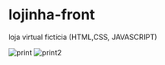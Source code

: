 <h1> lojinha-front </h1>
loja virtual fictícia (HTML,CSS, JAVASCRIPT)
<br>

![print](https://user-images.githubusercontent.com/65837228/196559640-50478251-e44d-4725-a011-fca39674dd69.png)
![print2](https://user-images.githubusercontent.com/65837228/196559654-bd3d2221-f3d4-4c78-95a4-80faf18ca584.png)
